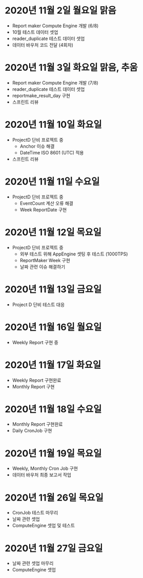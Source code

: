 
# 2020년 11월 2일 월요일 맑음 

- Report maker Compute Engine 개발 (6/8)
- 10월 테스트 데이터 셋업 
- reader_duplicate 테스트 데이터 셋업
- 데이터 바우처 코드 전달 (4회차) 

# 2020년 11월 3일 화요일 맑음, 추움

- Report maker Compute Engine 개발 (7/8)
- reader_duplicate 테스트 데이터 셋업
- reportmake_result_day 구현 
- 스프린트 리뷰 

# 2020년 11월 10일 화요일

- ProjectD 단비 프로젝트 중
    - Anchor 이슈 해결
    - DateTime ISO 8601 (UTC) 적용 
- 스프린트 리뷰

# 2020년 11월 11일 수요일 

- ProjectD 단비 프로젝트 중 
    - EventCount 계산 오류 해결 
    - Week ReportDate 구현 

# 2020년 11월 12일 목요일 

- ProjectD 단비 프로젝트 중 
    - 외부 테스트 위해 AppEngine 셋팅 후 테스트 (1000TPS)
    -  ReportMaker Week 구현
    -  날짜 관련 이슈 해결하기 
    
# 2020년 11월 13일 금요일

- Project D 단비 테스트 대응 

# 2020년 11월 16일 월요일

- Weekly Report 구현 중 

# 2020년 11월 17일 화요일

- Weekly Report 구현완료 
- Monthly Report 구현 

# 2020년 11월 18일 수요일

- Monthly Report 구현완료
- Daily CronJob 구현 

# 2020년 11월 19일 목요일 

- Weekly, Monthly Cron Job 구현
- 데이터 바우처 최종 보고서 작업 

# 2020년 11월 26일 목요일

- CronJob 테스트 마무리
- 날짜 관련 셋업
- ComputeEngine 셋업 및 테스트 

# 2020년 11월 27일 금요일

- 날짜 관련 셋업 마무리
- ComputeEngine 셋업 

